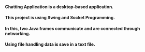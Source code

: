 #### Chatting Application is a desktop-based application. 
#### This project is using Swing and Socket Programming. 
#### In this, two Java frames communicate and are connected through networking. 
#### Using file handling data is save in a text file.
